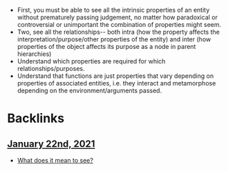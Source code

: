 - First, you must be able to see all the intrinsic properties of an entity without prematurely passing judgement, no matter how paradoxical or controversial or unimportant the combination of properties might seem.
- Two, see all the relationships-- both intra (how the property affects the interpretation/purpose/other properties of the entity) and inter (how properties of the object affects its purpose as a node in parent hierarchies)
- Understand which properties are required for which relationships/purposes. 
- Understand that functions are just properties that vary depending on properties of associated entities, i.e. they interact and metamorphose depending on the environment/arguments passed.

# Backlinks
## [January 22nd, 2021](<January 22nd, 2021.md>)
- [What does it mean to see?](<What does it mean to see?.md>)

